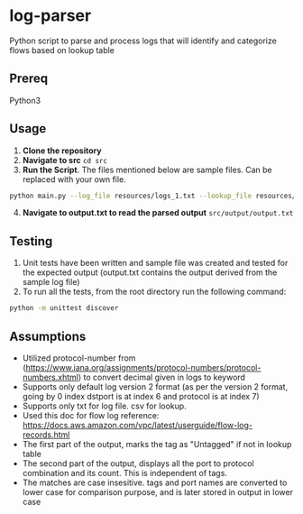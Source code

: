 # log-parser

Python script to parse and process logs that will identify and categorize flows based on lookup table

## Prereq

Python3

## Usage

1. **Clone the repository**
2. **Navigate to src**
```cd src```
3. **Run the Script**. The files mentioned below are sample files. Can be replaced with your own file. 
```bash 
python main.py --log_file resources/logs_1.txt --lookup_file resources/lookup_1.csv --output_file output/output.txt
```
4. **Navigate to output.txt to read the parsed output** ```src/output/output.txt```

## Testing

1. Unit tests have been written and sample file was created and tested for the expected output (output.txt contains the output derived from the sample log file)
1. To run all the tests, from the root directory run the following command:
```bash
python -m unittest discover    
```

## Assumptions
- Utilized protocol-number from (https://www.iana.org/assignments/protocol-numbers/protocol-numbers.xhtml) to convert decimal given in logs to keyword
- Supports only default log version 2 format (as per the version 2 format, going by 0 index dstport is at index 6 and protocol is at index 7)
- Supports only txt for log file. csv for lookup.
- Used this doc for flow log reference: https://docs.aws.amazon.com/vpc/latest/userguide/flow-log-records.html
- The first part of the output, marks the tag as "Untagged" if not in lookup table
- The second part of the output, displays all the port to protocol combination and its count. This is independent of tags.
- The matches are case insesitive. tags and port names are converted to lower case for comparison purpose, and is later stored in output in lower case